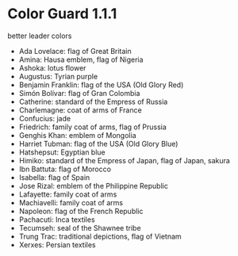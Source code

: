 # Color Guard 1.1.1
better leader colors

- Ada Lovelace: flag of Great Britain
- Amina: Hausa emblem, flag of Nigeria
- Ashoka: lotus flower
- Augustus: Tyrian purple
- Benjamin Franklin: flag of the USA (Old Glory Red)
- Simón Bolívar: flag of Gran Colombia
- Catherine: standard of the Empress of Russia
- Charlemagne: coat of arms of France
- Confucius: jade
- Friedrich: family coat of arms, flag of Prussia
- Genghis Khan: emblem of Mongolia
- Harriet Tubman: flag of the USA (Old Glory Blue)
- Hatshepsut: Egyptian blue
- Himiko: standard of the Empress of Japan, flag of Japan, sakura
- Ibn Battuta: flag of Morocco
- Isabella: flag of Spain
- Jose Rizal: emblem of the Philippine Republic
- Lafayette: family coat of arms
- Machiavelli: family coat of arms
- Napoleon: flag of the French Republic
- Pachacuti: Inca textiles
- Tecumseh: seal of the Shawnee tribe
- Trung Trac: traditional depictions, flag of Vietnam
- Xerxes: Persian textiles
